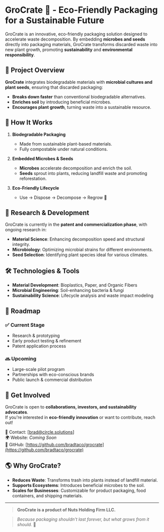 # **GroCrate 🌱 - Eco-Friendly Packaging for a Sustainable Future**  

GroCrate is an innovative, eco-friendly packaging solution designed to accelerate waste decomposition. By embedding **microbes and seeds** directly into packaging materials, GroCrate transforms discarded waste into new plant growth, promoting **sustainability** and **environmental responsibility**.  

## 🚀 **Project Overview**  
**GroCrate** integrates biodegradable materials with **microbial cultures and plant seeds**, ensuring that discarded packaging:  
- **Breaks down faster** than conventional biodegradable alternatives.  
- **Enriches soil** by introducing beneficial microbes.  
- **Encourages plant growth**, turning waste into a sustainable resource.  

## 🌿 **How It Works**  
1. **Biodegradable Packaging**  
   - Made from sustainable plant-based materials.  
   - Fully compostable under natural conditions.  

2. **Embedded Microbes & Seeds**  
   - **Microbes** accelerate decomposition and enrich the soil.  
   - **Seeds** sprout into plants, reducing landfill waste and promoting reforestation.  

3. **Eco-Friendly Lifecycle**  
   - Use → Dispose → Decompose → Regrow 🌱  

## 🔬 **Research & Development**  
GroCrate is currently in the **patent and commercialization phase**, with ongoing research in:  
- **Material Science**: Enhancing decomposition speed and structural integrity.  
- **Microbiology**: Optimizing microbial strains for different environments.  
- **Seed Selection**: Identifying plant species ideal for various climates.  

## 🛠️ **Technologies & Tools**  
- **Material Development**: Bioplastics, Paper, and Organic Fibers  
- **Microbial Engineering**: Soil-enhancing bacteria & fungi  
- **Sustainability Science**: Lifecycle analysis and waste impact modeling  

## 📌 **Roadmap**  
### ✅ **Current Stage**  
- Research & prototyping  
- Early product testing & refinement  
- Patent application process  

### 🔜 **Upcoming**  
- Large-scale pilot program  
- Partnerships with eco-conscious brands  
- Public launch & commercial distribution  

## 📢 **Get Involved**  
GroCrate is open to **collaborations, investors, and sustainability advocates**.  
If you're interested in **eco-friendly innovation** or want to contribute, reach out!  

📧 Contact: [brad@circle.solutions]  
🌍 Website: *Coming Soon*  
🐙 GitHub: [https://github.com/bradtaco/grocrate](https://github.com/bradtaco/grocrate)  

## 🌎 **Why GroCrate?**  
- **Reduces Waste**: Transforms trash into plants instead of landfill material.  
- **Supports Ecosystems**: Introduces beneficial microbes to the soil.  
- **Scales for Businesses**: Customizable for product packaging, food containers, and shipping materials.  

---

> **GroCrate is a product of Nuts Holding Firm LLC.**  

> *Because packaging shouldn’t last forever, but what grows from it should.* 🌱  
